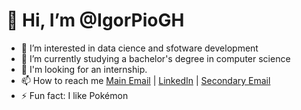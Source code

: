 # 👋 Hi, I’m @IgorPioGH
- 👀 I’m interested in data cience and sfotware development
- 🌱 I’m currently studying a bachelor's degree in computer science
- 💞️ I'm looking for an internship.
- 📫 How to reach me [Main Email](mailto:pioigor@usp.br) | [LinkedIn](www.linkedin.com/in/igorpio07) | [Secondary Email](mailto:pioigor@hotmail.com)
- ⚡ Fun fact: I like Pokémon

<!---
IgorPioGH/IgorPioGH is a ✨ special ✨ repository because its `README.md` (this file) appears on your GitHub profile.
You can click the Preview link to take a look at your changes.
--->
